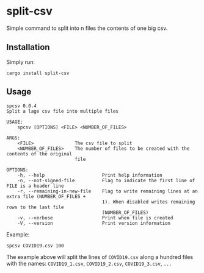 # split-csv

Simple command to split into n files the contents of one big csv.



## Installation

Simply run:

```
cargo install split-csv
```



## Usage

```
spcsv 0.0.4
Split a lage csv file into multiple files

USAGE:
    spcsv [OPTIONS] <FILE> <NUMBER_OF_FILES>

ARGS:
    <FILE>               The csv file to split
    <NUMBER_OF_FILES>    The number of files to be created with the contents of the original
                         file

OPTIONS:
    -h, --help                     Print help information
    -n, --not-signed-file          Flag to indicate the first line of FILE is a header line
    -r, --remaining-in-new-file    Flag to write remaining lines at an extra file (NUMBER_OF_FILES +
                                   1). When disabled writes remaining rows to the last file
                                   (NUMBER_OF_FILES)
    -v, --verbose                  Print when file is created
    -V, --version                  Print version information
```



Example:

```
spcsv COVID19.csv 100
```



The example above will split the lines of `COVID19.csv` along a hundred files with the names: `COVID19_1.csv`, `COVID19_2.csv`, `COVID19_3.csv`, `...`




